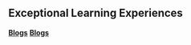 ## **Exceptional Learning Experiences** ##




[**Blogs**](./blogs/htmls/blogs.html)     [**Blogs**](./blogs/htmls/blogs.html)


